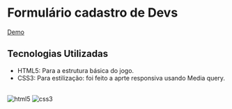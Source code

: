 
# Formulário cadastro de Devs

[Demo]()


## Tecnologias Utilizadas 

- HTML5: Para a estrutura básica do jogo.
- CSS3: Para estilização: foi feito a aprte responsiva usando Media query.

<div style="display: inline_block"><br/>
<img alt="html5" src="https://img.shields.io/badge/HTML5-E34F26?style=for-the-badge&logo=html5&logoColor=white"/>
<img alt="css3" src="https://img.shields.io/badge/CSS3-1572B6?style=for-the-badge&logo=css3&logoColor=white"/>
</div><br/>

